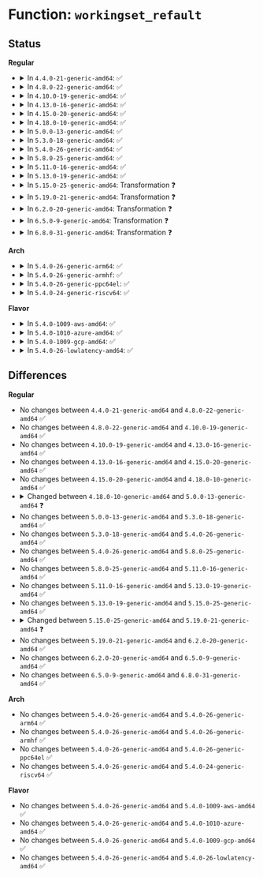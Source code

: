 # Function: <code>workingset_refault</code>

## Status
<b>Regular</b>
<ul>
<li>
<details>
<summary>In <code>4.4.0-21-generic-amd64</code>: ✅</summary>

```c
bool workingset_refault(void * shadow)
```

```json
{
  "name": "workingset_refault",
  "collision_type": "Unique Global",
  "inline_type": "No",
  "funcs": [
    {
      "addr": 18446744071580655248,
      "name": "workingset_refault",
      "external": true,
      "loc": "mm/workingset.c:231",
      "file": "mm/workingset.c",
      "inline": "seen, unknown",
      "caller_inline": [],
      "caller_func": [
        "mm/filemap.c:add_to_page_cache_lru"
      ]
    }
  ],
  "symbols": [
    {
      "addr": 18446744071580655248,
      "name": "workingset_refault",
      "section": ".text",
      "bind": "STB_GLOBAL",
      "size": 150
    }
  ]
}
```
</details>
</li>
<li>
<details>
<summary>In <code>4.8.0-22-generic-amd64</code>: ✅</summary>

```c
bool workingset_refault(void * shadow)
```

```json
{
  "name": "workingset_refault",
  "collision_type": "Unique Global",
  "inline_type": "No",
  "funcs": [
    {
      "addr": 18446744071580762720,
      "name": "workingset_refault",
      "external": true,
      "loc": "mm/workingset.c:232",
      "file": "mm/workingset.c",
      "inline": "seen, unknown",
      "caller_inline": [],
      "caller_func": [
        "mm/filemap.c:add_to_page_cache_lru"
      ]
    }
  ],
  "symbols": [
    {
      "addr": 18446744071580762720,
      "name": "workingset_refault",
      "section": ".text",
      "bind": "STB_GLOBAL",
      "size": 202
    }
  ]
}
```
</details>
</li>
<li>
<details>
<summary>In <code>4.10.0-19-generic-amd64</code>: ✅</summary>

```c
bool workingset_refault(void * shadow)
```

```json
{
  "name": "workingset_refault",
  "collision_type": "Unique Global",
  "inline_type": "No",
  "funcs": [
    {
      "addr": 18446744071580828320,
      "name": "workingset_refault",
      "external": true,
      "loc": "mm/workingset.c:233",
      "file": "mm/workingset.c",
      "inline": "seen, unknown",
      "caller_inline": [],
      "caller_func": [
        "mm/filemap.c:add_to_page_cache_lru"
      ]
    }
  ],
  "symbols": [
    {
      "addr": 18446744071580828320,
      "name": "workingset_refault",
      "section": ".text",
      "bind": "STB_GLOBAL",
      "size": 209
    }
  ]
}
```
</details>
</li>
<li>
<details>
<summary>In <code>4.13.0-16-generic-amd64</code>: ✅</summary>

```c
bool workingset_refault(void * shadow)
```

```json
{
  "name": "workingset_refault",
  "collision_type": "Unique Global",
  "inline_type": "No",
  "funcs": [
    {
      "addr": 18446744071580870272,
      "name": "workingset_refault",
      "external": true,
      "loc": "mm/workingset.c:234",
      "file": "mm/workingset.c",
      "inline": "seen, unknown",
      "caller_inline": [],
      "caller_func": [
        "mm/filemap.c:add_to_page_cache_lru"
      ]
    }
  ],
  "symbols": [
    {
      "addr": 18446744071580870272,
      "name": "workingset_refault",
      "section": ".text",
      "bind": "STB_GLOBAL",
      "size": 348
    }
  ]
}
```
</details>
</li>
<li>
<details>
<summary>In <code>4.15.0-20-generic-amd64</code>: ✅</summary>

```c
bool workingset_refault(void * shadow)
```

```json
{
  "name": "workingset_refault",
  "collision_type": "Unique Global",
  "inline_type": "No",
  "funcs": [
    {
      "addr": 18446744071580961520,
      "name": "workingset_refault",
      "external": true,
      "loc": "mm/workingset.c:235",
      "file": "mm/workingset.c",
      "inline": "seen, unknown",
      "caller_inline": [],
      "caller_func": [
        "mm/filemap.c:add_to_page_cache_lru"
      ]
    }
  ],
  "symbols": [
    {
      "addr": 18446744071580961520,
      "name": "workingset_refault",
      "section": ".text",
      "bind": "STB_GLOBAL",
      "size": 348
    }
  ]
}
```
</details>
</li>
<li>
<details>
<summary>In <code>4.18.0-10-generic-amd64</code>: ✅</summary>

```c
bool workingset_refault(void * shadow)
```

```json
{
  "name": "workingset_refault",
  "collision_type": "Unique Global",
  "inline_type": "No",
  "funcs": [
    {
      "addr": 18446744071581096096,
      "name": "workingset_refault",
      "external": true,
      "loc": "mm/workingset.c:235",
      "file": "mm/workingset.c",
      "inline": "seen, unknown",
      "caller_inline": [],
      "caller_func": [
        "mm/filemap.c:add_to_page_cache_lru"
      ]
    }
  ],
  "symbols": [
    {
      "addr": 18446744071581096096,
      "name": "workingset_refault",
      "section": ".text",
      "bind": "STB_GLOBAL",
      "size": 577
    }
  ]
}
```
</details>
</li>
<li>
<details>
<summary>In <code>5.0.0-13-generic-amd64</code>: ✅</summary>

```c
void workingset_refault(struct page * page, void * shadow)
```

```json
{
  "name": "workingset_refault",
  "collision_type": "Unique Global",
  "inline_type": "No",
  "funcs": [
    {
      "addr": 18446744071581175392,
      "name": "workingset_refault",
      "external": true,
      "loc": "mm/workingset.c:250",
      "file": "mm/workingset.c",
      "inline": "seen, unknown",
      "caller_inline": [],
      "caller_func": [
        "mm/filemap.c:add_to_page_cache_lru"
      ]
    }
  ],
  "symbols": [
    {
      "addr": 18446744071581175392,
      "name": "workingset_refault",
      "section": ".text",
      "bind": "STB_GLOBAL",
      "size": 834
    }
  ]
}
```
</details>
</li>
<li>
<details>
<summary>In <code>5.3.0-18-generic-amd64</code>: ✅</summary>

```c
void workingset_refault(struct page * page, void * shadow)
```

```json
{
  "name": "workingset_refault",
  "collision_type": "Unique Global",
  "inline_type": "No",
  "funcs": [
    {
      "addr": 18446744071581245536,
      "name": "workingset_refault",
      "external": true,
      "loc": "mm/workingset.c:249",
      "file": "mm/workingset.c",
      "inline": "seen, unknown",
      "caller_inline": [],
      "caller_func": [
        "mm/filemap.c:add_to_page_cache_lru"
      ]
    }
  ],
  "symbols": [
    {
      "addr": 18446744071581245536,
      "name": "workingset_refault",
      "section": ".text",
      "bind": "STB_GLOBAL",
      "size": 405
    }
  ]
}
```
</details>
</li>
<li>
<details>
<summary>In <code>5.4.0-26-generic-amd64</code>: ✅</summary>

```c
void workingset_refault(struct page * page, void * shadow)
```

```json
{
  "name": "workingset_refault",
  "collision_type": "Unique Global",
  "inline_type": "No",
  "funcs": [
    {
      "addr": 18446744071581303984,
      "name": "workingset_refault",
      "external": true,
      "loc": "mm/workingset.c:249",
      "file": "mm/workingset.c",
      "inline": "seen, unknown",
      "caller_inline": [],
      "caller_func": [
        "mm/filemap.c:add_to_page_cache_lru"
      ]
    }
  ],
  "symbols": [
    {
      "addr": 18446744071581303984,
      "name": "workingset_refault",
      "section": ".text",
      "bind": "STB_GLOBAL",
      "size": 405
    }
  ]
}
```
</details>
</li>
<li>
<details>
<summary>In <code>5.8.0-25-generic-amd64</code>: ✅</summary>

```c
void workingset_refault(struct page * page, void * shadow)
```

```json
{
  "name": "workingset_refault",
  "collision_type": "Unique Global",
  "inline_type": "No",
  "funcs": [
    {
      "addr": 18446744071581494128,
      "name": "workingset_refault",
      "external": true,
      "loc": "mm/workingset.c:281",
      "file": "mm/workingset.c",
      "inline": "seen, unknown",
      "caller_inline": [],
      "caller_func": [
        "mm/filemap.c:add_to_page_cache_lru"
      ]
    }
  ],
  "symbols": [
    {
      "addr": 18446744071581494128,
      "name": "workingset_refault",
      "section": ".text",
      "bind": "STB_GLOBAL",
      "size": 744
    }
  ]
}
```
</details>
</li>
<li>
<details>
<summary>In <code>5.11.0-16-generic-amd64</code>: ✅</summary>

```c
void workingset_refault(struct page * page, void * shadow)
```

```json
{
  "name": "workingset_refault",
  "collision_type": "Unique Global",
  "inline_type": "No",
  "funcs": [
    {
      "addr": 18446744071581535712,
      "name": "workingset_refault",
      "external": true,
      "loc": "mm/workingset.c:282",
      "file": "mm/workingset.c",
      "inline": "seen, unknown",
      "caller_inline": [],
      "caller_func": [
        "mm/filemap.c:add_to_page_cache_lru",
        "mm/memory.c:do_swap_page",
        "mm/swap_state.c:__read_swap_cache_async"
      ]
    }
  ],
  "symbols": [
    {
      "addr": 18446744071581535712,
      "name": "workingset_refault",
      "section": ".text",
      "bind": "STB_GLOBAL",
      "size": 860
    }
  ]
}
```
</details>
</li>
<li>
<details>
<summary>In <code>5.13.0-19-generic-amd64</code>: ✅</summary>

```c
void workingset_refault(struct page * page, void * shadow)
```

```json
{
  "name": "workingset_refault",
  "collision_type": "Unique Global",
  "inline_type": "No",
  "funcs": [
    {
      "addr": 18446744071581557824,
      "name": "workingset_refault",
      "external": true,
      "loc": "mm/workingset.c:282",
      "file": "mm/workingset.c",
      "inline": "seen, unknown",
      "caller_inline": [],
      "caller_func": [
        "mm/filemap.c:add_to_page_cache_lru",
        "mm/memory.c:do_swap_page",
        "mm/swap_state.c:__read_swap_cache_async"
      ]
    }
  ],
  "symbols": [
    {
      "addr": 18446744071581557824,
      "name": "workingset_refault",
      "section": ".text",
      "bind": "STB_GLOBAL",
      "size": 754
    }
  ]
}
```
</details>
</li>
<li>
<details>
<summary>In <code>5.15.0-25-generic-amd64</code>: Transformation ❓</summary>

```c
void workingset_refault(struct page * page, void * shadow)
```

```json
{
  "name": "workingset_refault",
  "collision_type": "Unique Global",
  "inline_type": "No",
  "funcs": [
    {
      "addr": 0,
      "name": "workingset_refault",
      "external": true,
      "loc": "mm/workingset.c:284",
      "file": "mm/workingset.c",
      "inline": "seen, unknown",
      "caller_inline": [],
      "caller_func": [
        "mm/filemap.c:add_to_page_cache_lru",
        "mm/memory.c:do_swap_page",
        "mm/swap_state.c:__read_swap_cache_async"
      ]
    }
  ],
  "symbols": [
    {
      "addr": 18446744071592197417,
      "name": "workingset_refault.cold",
      "section": ".text",
      "bind": "STB_LOCAL",
      "size": 44
    },
    {
      "addr": 18446744071581821904,
      "name": "workingset_refault",
      "section": ".text",
      "bind": "STB_GLOBAL",
      "size": 724
    }
  ]
}
```
</details>
</li>
<li>
<details>
<summary>In <code>5.19.0-21-generic-amd64</code>: Transformation ❓</summary>

```c
void workingset_refault(struct folio * folio, void * shadow)
```

```json
{
  "name": "workingset_refault",
  "collision_type": "Unique Global",
  "inline_type": "No",
  "funcs": [
    {
      "addr": 0,
      "name": "workingset_refault",
      "external": true,
      "loc": "mm/workingset.c:285",
      "file": "mm/workingset.c",
      "inline": "seen, unknown",
      "caller_inline": [],
      "caller_func": [
        "mm/filemap.c:filemap_add_folio",
        "mm/memory.c:do_swap_page",
        "mm/swap_state.c:__read_swap_cache_async"
      ]
    }
  ],
  "symbols": [
    {
      "addr": 18446744071593974226,
      "name": "workingset_refault.cold",
      "section": ".text",
      "bind": "STB_LOCAL",
      "size": 28
    },
    {
      "addr": 18446744071582212928,
      "name": "workingset_refault",
      "section": ".text",
      "bind": "STB_GLOBAL",
      "size": 866
    }
  ]
}
```
</details>
</li>
<li>
<details>
<summary>In <code>6.2.0-20-generic-amd64</code>: Transformation ❓</summary>

```c
void workingset_refault(struct folio * folio, void * shadow)
```

```json
{
  "name": "workingset_refault",
  "collision_type": "Unique Global",
  "inline_type": "No",
  "funcs": [
    {
      "addr": 0,
      "name": "workingset_refault",
      "external": true,
      "loc": "mm/workingset.c:385",
      "file": "mm/workingset.c",
      "inline": "seen, unknown",
      "caller_inline": [],
      "caller_func": [
        "mm/filemap.c:filemap_add_folio",
        "mm/memory.c:do_swap_page",
        "mm/swap_state.c:__read_swap_cache_async"
      ]
    }
  ],
  "symbols": [
    {
      "addr": 18446744071596031205,
      "name": "workingset_refault.cold",
      "section": ".text",
      "bind": "STB_LOCAL",
      "size": 36
    },
    {
      "addr": 18446744071582700992,
      "name": "workingset_refault",
      "section": ".text",
      "bind": "STB_GLOBAL",
      "size": 841
    }
  ]
}
```
</details>
</li>
<li>
<details>
<summary>In <code>6.5.0-9-generic-amd64</code>: Transformation ❓</summary>

```c
void workingset_refault(struct folio * folio, void * shadow)
```

```json
{
  "name": "workingset_refault",
  "collision_type": "Unique Global",
  "inline_type": "No",
  "funcs": [
    {
      "addr": 0,
      "name": "workingset_refault",
      "external": true,
      "loc": "mm/workingset.c:508",
      "file": "mm/workingset.c",
      "inline": "seen, unknown",
      "caller_inline": [],
      "caller_func": [
        "mm/filemap.c:filemap_add_folio",
        "mm/memory.c:do_swap_page",
        "mm/swap_state.c:__read_swap_cache_async"
      ]
    }
  ],
  "symbols": [
    {
      "addr": 18446744071596553208,
      "name": "workingset_refault.cold",
      "section": ".text",
      "bind": "STB_LOCAL",
      "size": 21
    },
    {
      "addr": 18446744071582915680,
      "name": "workingset_refault",
      "section": ".text",
      "bind": "STB_GLOBAL",
      "size": 401
    }
  ]
}
```
</details>
</li>
<li>
<details>
<summary>In <code>6.8.0-31-generic-amd64</code>: Transformation ❓</summary>

```c
void workingset_refault(struct folio * folio, void * shadow)
```

```json
{
  "name": "workingset_refault",
  "collision_type": "Unique Global",
  "inline_type": "No",
  "funcs": [
    {
      "addr": 0,
      "name": "workingset_refault",
      "external": true,
      "loc": "mm/workingset.c:529",
      "file": "mm/workingset.c",
      "inline": "seen, unknown",
      "caller_inline": [],
      "caller_func": [
        "mm/filemap.c:filemap_add_folio",
        "mm/memory.c:do_swap_page",
        "mm/swap_state.c:__read_swap_cache_async"
      ]
    }
  ],
  "symbols": [
    {
      "addr": 18446744071597456980,
      "name": "workingset_refault.cold",
      "section": ".text",
      "bind": "STB_LOCAL",
      "size": 21
    },
    {
      "addr": 18446744071583089824,
      "name": "workingset_refault",
      "section": ".text",
      "bind": "STB_GLOBAL",
      "size": 397
    }
  ]
}
```
</details>
</li>
</ul>
<b>Arch</b>
<ul>
<li>
<details>
<summary>In <code>5.4.0-26-generic-arm64</code>: ✅</summary>

```c
void workingset_refault(struct page * page, void * shadow)
```

```json
{
  "name": "workingset_refault",
  "collision_type": "Unique Global",
  "inline_type": "No",
  "funcs": [
    {
      "addr": 18446603336492712608,
      "name": "workingset_refault",
      "external": true,
      "loc": "mm/workingset.c:249",
      "file": "mm/workingset.c",
      "inline": "seen, unknown",
      "caller_inline": [],
      "caller_func": [
        "mm/filemap.c:add_to_page_cache_lru"
      ]
    }
  ],
  "symbols": [
    {
      "addr": 18446603336492712608,
      "name": "workingset_refault",
      "section": ".text",
      "bind": "STB_GLOBAL",
      "size": 452
    }
  ]
}
```
</details>
</li>
<li>
<details>
<summary>In <code>5.4.0-26-generic-armhf</code>: ✅</summary>

```c
void workingset_refault(struct page * page, void * shadow)
```

```json
{
  "name": "workingset_refault",
  "collision_type": "Unique Global",
  "inline_type": "No",
  "funcs": [
    {
      "addr": 3226548648,
      "name": "workingset_refault",
      "external": true,
      "loc": "mm/workingset.c:249",
      "file": "mm/workingset.c",
      "inline": "seen, unknown",
      "caller_inline": [],
      "caller_func": [
        "mm/filemap.c:add_to_page_cache_lru"
      ]
    }
  ],
  "symbols": [
    {
      "addr": 3226548648,
      "name": "workingset_refault",
      "section": ".text",
      "bind": "STB_GLOBAL",
      "size": 364
    }
  ]
}
```
</details>
</li>
<li>
<details>
<summary>In <code>5.4.0-26-generic-ppc64el</code>: ✅</summary>

```c
void workingset_refault(struct page * page, void * shadow)
```

```json
{
  "name": "workingset_refault",
  "collision_type": "Unique Global",
  "inline_type": "No",
  "funcs": [
    {
      "addr": 13835058055286049904,
      "name": "workingset_refault",
      "external": true,
      "loc": "mm/workingset.c:249",
      "file": "mm/workingset.c",
      "inline": "seen, unknown",
      "caller_inline": [],
      "caller_func": [
        "mm/filemap.c:add_to_page_cache_lru"
      ]
    }
  ],
  "symbols": [
    {
      "addr": 13835058055286049904,
      "name": "workingset_refault",
      "section": ".text",
      "bind": "STB_GLOBAL",
      "size": 584
    }
  ]
}
```
</details>
</li>
<li>
<details>
<summary>In <code>5.4.0-24-generic-riscv64</code>: ✅</summary>

```c
void workingset_refault(struct page * page, void * shadow)
```

```json
{
  "name": "workingset_refault",
  "collision_type": "Unique Global",
  "inline_type": "No",
  "funcs": [
    {
      "addr": 18446743936272710840,
      "name": "workingset_refault",
      "external": true,
      "loc": "mm/workingset.c:249",
      "file": "mm/workingset.c",
      "inline": "seen, unknown",
      "caller_inline": [],
      "caller_func": [
        "mm/filemap.c:add_to_page_cache_lru"
      ]
    }
  ],
  "symbols": [
    {
      "addr": 18446743936272710840,
      "name": "workingset_refault",
      "section": ".text",
      "bind": "STB_GLOBAL",
      "size": 344
    }
  ]
}
```
</details>
</li>
</ul>
<b>Flavor</b>
<ul>
<li>
<details>
<summary>In <code>5.4.0-1009-aws-amd64</code>: ✅</summary>

```c
void workingset_refault(struct page * page, void * shadow)
```

```json
{
  "name": "workingset_refault",
  "collision_type": "Unique Global",
  "inline_type": "No",
  "funcs": [
    {
      "addr": 18446744071581272832,
      "name": "workingset_refault",
      "external": true,
      "loc": "mm/workingset.c:249",
      "file": "mm/workingset.c",
      "inline": "seen, unknown",
      "caller_inline": [],
      "caller_func": [
        "mm/filemap.c:add_to_page_cache_lru"
      ]
    }
  ],
  "symbols": [
    {
      "addr": 18446744071581272832,
      "name": "workingset_refault",
      "section": ".text",
      "bind": "STB_GLOBAL",
      "size": 405
    }
  ]
}
```
</details>
</li>
<li>
<details>
<summary>In <code>5.4.0-1010-azure-amd64</code>: ✅</summary>

```c
void workingset_refault(struct page * page, void * shadow)
```

```json
{
  "name": "workingset_refault",
  "collision_type": "Unique Global",
  "inline_type": "No",
  "funcs": [
    {
      "addr": 18446744071581219456,
      "name": "workingset_refault",
      "external": true,
      "loc": "mm/workingset.c:249",
      "file": "mm/workingset.c",
      "inline": "seen, unknown",
      "caller_inline": [],
      "caller_func": [
        "mm/filemap.c:add_to_page_cache_lru"
      ]
    }
  ],
  "symbols": [
    {
      "addr": 18446744071581219456,
      "name": "workingset_refault",
      "section": ".text",
      "bind": "STB_GLOBAL",
      "size": 339
    }
  ]
}
```
</details>
</li>
<li>
<details>
<summary>In <code>5.4.0-1009-gcp-amd64</code>: ✅</summary>

```c
void workingset_refault(struct page * page, void * shadow)
```

```json
{
  "name": "workingset_refault",
  "collision_type": "Unique Global",
  "inline_type": "No",
  "funcs": [
    {
      "addr": 18446744071581264032,
      "name": "workingset_refault",
      "external": true,
      "loc": "mm/workingset.c:249",
      "file": "mm/workingset.c",
      "inline": "seen, unknown",
      "caller_inline": [],
      "caller_func": [
        "mm/filemap.c:add_to_page_cache_lru"
      ]
    }
  ],
  "symbols": [
    {
      "addr": 18446744071581264032,
      "name": "workingset_refault",
      "section": ".text",
      "bind": "STB_GLOBAL",
      "size": 405
    }
  ]
}
```
</details>
</li>
<li>
<details>
<summary>In <code>5.4.0-26-lowlatency-amd64</code>: ✅</summary>

```c
void workingset_refault(struct page * page, void * shadow)
```

```json
{
  "name": "workingset_refault",
  "collision_type": "Unique Global",
  "inline_type": "No",
  "funcs": [
    {
      "addr": 18446744071581327888,
      "name": "workingset_refault",
      "external": true,
      "loc": "mm/workingset.c:249",
      "file": "mm/workingset.c",
      "inline": "seen, unknown",
      "caller_inline": [],
      "caller_func": [
        "mm/filemap.c:add_to_page_cache_lru"
      ]
    }
  ],
  "symbols": [
    {
      "addr": 18446744071581327888,
      "name": "workingset_refault",
      "section": ".text",
      "bind": "STB_GLOBAL",
      "size": 415
    }
  ]
}
```
</details>
</li>
</ul>

## Differences
<b>Regular</b>
<ul>
<li>
No changes between <code>4.4.0-21-generic-amd64</code> and <code>4.8.0-22-generic-amd64</code> ✅
</li>
<li>
No changes between <code>4.8.0-22-generic-amd64</code> and <code>4.10.0-19-generic-amd64</code> ✅
</li>
<li>
No changes between <code>4.10.0-19-generic-amd64</code> and <code>4.13.0-16-generic-amd64</code> ✅
</li>
<li>
No changes between <code>4.13.0-16-generic-amd64</code> and <code>4.15.0-20-generic-amd64</code> ✅
</li>
<li>
No changes between <code>4.15.0-20-generic-amd64</code> and <code>4.18.0-10-generic-amd64</code> ✅
</li>
<li>
<details>
<summary>Changed between <code>4.18.0-10-generic-amd64</code> and <code>5.0.0-13-generic-amd64</code> ❓</summary>
<ul>
<li>
<b>Param added. </b>
<code>struct page * page</code>
</li>
<li>
<b>Param reordered. </b>
<code>shadow</code> ➡️ <code>page, shadow</code>
</li>
<li>
<b>Return type changed. </b>
<code>bool</code> ➡️ <code>void</code>
</li>
</ul>
</details>
</li>
<li>
No changes between <code>5.0.0-13-generic-amd64</code> and <code>5.3.0-18-generic-amd64</code> ✅
</li>
<li>
No changes between <code>5.3.0-18-generic-amd64</code> and <code>5.4.0-26-generic-amd64</code> ✅
</li>
<li>
No changes between <code>5.4.0-26-generic-amd64</code> and <code>5.8.0-25-generic-amd64</code> ✅
</li>
<li>
No changes between <code>5.8.0-25-generic-amd64</code> and <code>5.11.0-16-generic-amd64</code> ✅
</li>
<li>
No changes between <code>5.11.0-16-generic-amd64</code> and <code>5.13.0-19-generic-amd64</code> ✅
</li>
<li>
No changes between <code>5.13.0-19-generic-amd64</code> and <code>5.15.0-25-generic-amd64</code> ✅
</li>
<li>
<details>
<summary>Changed between <code>5.15.0-25-generic-amd64</code> and <code>5.19.0-21-generic-amd64</code> ❓</summary>
<ul>
<li>
<b>Param added. </b>
<code>struct folio * folio</code>
</li>
<li>
<b>Param removed. </b>
<code>struct page * page</code>
</li>
</ul>
</details>
</li>
<li>
No changes between <code>5.19.0-21-generic-amd64</code> and <code>6.2.0-20-generic-amd64</code> ✅
</li>
<li>
No changes between <code>6.2.0-20-generic-amd64</code> and <code>6.5.0-9-generic-amd64</code> ✅
</li>
<li>
No changes between <code>6.5.0-9-generic-amd64</code> and <code>6.8.0-31-generic-amd64</code> ✅
</li>
</ul>
<b>Arch</b>
<ul>
<li>
No changes between <code>5.4.0-26-generic-amd64</code> and <code>5.4.0-26-generic-arm64</code> ✅
</li>
<li>
No changes between <code>5.4.0-26-generic-amd64</code> and <code>5.4.0-26-generic-armhf</code> ✅
</li>
<li>
No changes between <code>5.4.0-26-generic-amd64</code> and <code>5.4.0-26-generic-ppc64el</code> ✅
</li>
<li>
No changes between <code>5.4.0-26-generic-amd64</code> and <code>5.4.0-24-generic-riscv64</code> ✅
</li>
</ul>
<b>Flavor</b>
<ul>
<li>
No changes between <code>5.4.0-26-generic-amd64</code> and <code>5.4.0-1009-aws-amd64</code> ✅
</li>
<li>
No changes between <code>5.4.0-26-generic-amd64</code> and <code>5.4.0-1010-azure-amd64</code> ✅
</li>
<li>
No changes between <code>5.4.0-26-generic-amd64</code> and <code>5.4.0-1009-gcp-amd64</code> ✅
</li>
<li>
No changes between <code>5.4.0-26-generic-amd64</code> and <code>5.4.0-26-lowlatency-amd64</code> ✅
</li>
</ul>
